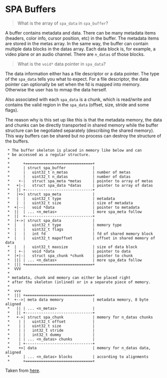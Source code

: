 # SPA Buffers

> What is the array of `spa_data` in `spa_buffer`?

A buffer contains metadata and data. There can be many metadata items (headers, color info, cursor position, etc) in the buffer. The metadata items are stored in the metas array. In the same way, the buffer can contain multiple data blocks in the datas array. Each data block is, for example, a video plane or an audio channel. There are `n_datas` of those blocks.

> What is the `void*` data pointer in `spa_data`?

The data information either has a file descriptor or a data pointer. The type of the `spa_data` tells you what to expect. For a file descriptor, the data pointer can optionally be set when the fd is mapped into memory. Otherwise the user has to mmap the data herself.

Also associated with each `spa_data` is a chunk, which is read/write and contains the valid region in the `spa_data` (offset, size, stride and some flags).

The reason why is this set up like this is that the metadata memory, the data and chunks can be directly transported in shared memory while the buffer structure can be negotiated separately (describing the shared memory). This way buffers can be shared but no process can destroy the structure of the buffers.


	 * The buffer skeleton is placed in memory like below and can
	 * be accessed as a regular structure.
	 *
	 *      +==============================+
	 *      | struct spa_buffer            |
	 *      |   uint32_t n_metas           | number of metas
	 *      |   uint32_t n_datas           | number of datas
	 *    +-|   struct spa_meta *metas     | pointer to array of metas
	 *   +|-|   struct spa_data *datas     | pointer to array of datas
	 *   || +------------------------------+
	 *   |+>| struct spa_meta              |
	 *   |  |   uint32_t type              | metadata
	 *   |  |   uint32_t size              | size of metadata
	 *  +|--|   void *data                 | pointer to metadata
	 *  ||  | ... <n_metas>                | more spa_meta follow
	 *  ||  +------------------------------+
	 *  |+->| struct spa_data              |
	 *  |   |   uint32_t type              | memory type
	 *  |   |   uint32_t flags             |
	 *  |   |   int fd                     | fd of shared memory block
	 *  |   |   uint32_t mapoffset         | offset in shared memory of data
	 *  |   |   uint32_t maxsize           | size of data block
	 *  | +-|   void *data                 | pointer to data
	 *  |+|-|   struct spa_chunk *chunk    | pointer to chunk
	 *  ||| | ... <n_datas>                | more spa_data follow
	 *  ||| +==============================+
	 *  VVV
	 *
	 * metadata, chunk and memory can either be placed right
	 * after the skeleton (inlined) or in a separate piece of memory.
	 *
	 *  vvv
	 *  ||| +==============================+
	 *  +-->| meta data memory             | metadata memory, 8 byte aligned
	 *   || | ... <n_metas>                |
	 *   || +------------------------------+
	 *   +->| struct spa_chunk             | memory for n_datas chunks
	 *    | |   uint32_t offset            |
	 *    | |   uint32_t size              |
	 *    | |   int32_t stride             |
	 *    | |   int32_t dummy              |
	 *    | | ... <n_datas> chunks         |
	 *    | +------------------------------+
	 *    +>| data                         | memory for n_datas data, aligned
	 *      | ... <n_datas> blocks         | according to alignments
	 *      +==============================+

Taken from [here](https://gitlab.freedesktop.org/pipewire/pipewire/-/blob/11f95fe11e07192cec19fddb4fafc708e023e49c/spa/include/spa/buffer/alloc.h).
